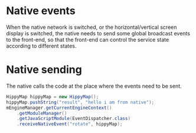 # Native events

When the native network is switched, or the horizontal/vertical screen display is switched, the native needs to send some global broadcast events to the front-end, so that the front-end can control the service state according to different states.

# Native sending

The native calls the code at the place where the events need to be sent.

```java
HippyMap hippyMap = new HippyMap();
hippyMap.pushString("result", "hello i am from native");
mEngineManager.getCurrentEngineContext()
    .getModuleManager()
    .getJavaScriptModule(EventDispatcher.class)
    .receiveNativeEvent("rotate", hippyMap);
```

